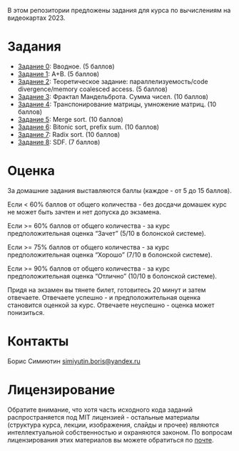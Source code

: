В этом репозитории предложены задания для курса по вычислениям на видеокартах 2023.

Задания
======

- [Задание 0](https://github.com/GPGPUCourse/GPGPUTasks2023/tree/task00): Вводное. (5 баллов)
- [Задание 1](https://github.com/GPGPUCourse/GPGPUTasks2023/tree/task01): A+B. (5 баллов)
- [Задание 2](https://github.com/GPGPUCourse/GPGPUTasks2023/tree/task02): Теоретическое задание: параллелизуемость/code divergence/memory coalesced access. (5 баллов)
- [Задание 3](https://github.com/GPGPUCourse/GPGPUTasks2023/tree/task03): Фрактал Мандельброта. Сумма чисел. (10 баллов)
- [Задание 4](https://github.com/GPGPUCourse/GPGPUTasks2023/tree/task04): Транспонирование матрицы, умножение матриц. (10 баллов)
- [Задание 5](https://github.com/GPGPUCourse/GPGPUTasks2023/tree/task05): Merge sort. (10 баллов)
- [Задание 6](https://github.com/GPGPUCourse/GPGPUTasks2023/tree/task06): Bitonic sort, prefix sum. (10 баллов)
- [Задание 7](https://github.com/GPGPUCourse/GPGPUTasks2023/tree/task07): Radix sort. (10 баллов)
- [Задание 8](https://github.com/GPGPUCourse/GPGPUTasks2023/tree/task08): SDF. (7 баллов)

Оценка
======

За домашние задания выставляются баллы (каждое - от 5 до 15 баллов).

Если <  60% баллов от общего количества - без досдачи домашек курс не может быть зачтен и нет допуска до экзамена.

Если >= 60% баллов от общего количества - за курс предположительная оценка “Зачет” (5/10 в болонской системе).

Если >= 75% баллов от общего количества - за курс предположительная оценка “Хорошо” (7/10 в болонской системе).

Если >= 90% баллов от общего количества - за курс предположительная оценка “Отлично” (10/10 в болонской системе).

Придя на экзамен вы тянете билет, готовитесь 20 минут и затем отвечаете. Отвечаете успешно - и предположительная оценка становится оценкой за курс. Отвечаете неуспешно - оценка может понизиться.

Контакты
======
Борис Симиютин simiyutin.boris@yandex.ru  


Лицензирование
======

Обратите внимание, что хотя часть исходного кода заданий распространяется под MIT лицензией - остальные материалы (структура курса, лекции, изображения, слайды и прочее) являются интеллектуальной собственностью и охраняются законом. По вопросам лицензирования этих материалов вы можете обратиться по [почте](mailto:PolarHare@gmail.com).
